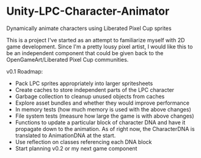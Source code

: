 # Unity-LPC-Character-Animator
Dynamically animate characters using Liberated Pixel Cup sprites

This is a project I've started as an attempt to familiarize myself with 2D game development. Since I'm a pretty lousy pixel artist, I would like this to be an independent component that could be given back to the OpenGameArt/Liberated Pixel Cup communities.

v0.1 Roadmap:
  * Pack LPC sprites appropriately into larger spritesheets
  * Create caches to store independent parts of the LPC character
  * Garbage collection to cleanup unused objects from caches
  * Explore asset bundles and whether they would improve performance
  * In memory tests (how much memory is used with the above changes)
  * File system tests (measure how large the game is with above changes)
  * Functions to update a particular block of character DNA and have it propagate down to the animation. As of right now, the CharacterDNA is translated to AnimationDNA at the start.
  * Use reflection on classes referencing each DNA block
  * Start planning v0.2 or my next game component
  
